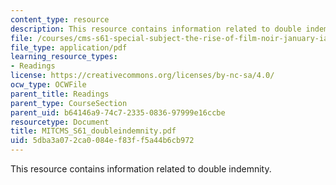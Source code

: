 ```yaml
---
content_type: resource
description: This resource contains information related to double indemnity.
file: /courses/cms-s61-special-subject-the-rise-of-film-noir-january-iap-2012/5dba3a072ca0084ef83ff5a44b6cb972_MITCMS_S61_doubleindemnity.pdf
file_type: application/pdf
learning_resource_types:
- Readings
license: https://creativecommons.org/licenses/by-nc-sa/4.0/
ocw_type: OCWFile
parent_title: Readings
parent_type: CourseSection
parent_uid: b64146a9-74c7-2335-0836-97999e16ccbe
resourcetype: Document
title: MITCMS_S61_doubleindemnity.pdf
uid: 5dba3a07-2ca0-084e-f83f-f5a44b6cb972
---
```

This resource contains information related to double indemnity.